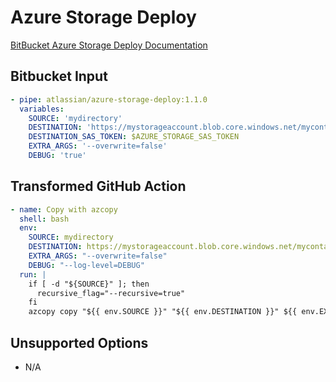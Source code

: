 # Azure Storage Deploy

[BitBucket Azure Storage Deploy Documentation](https://bitbucket.org/atlassian/azure-storage-deploy)

## Bitbucket Input

```yaml
- pipe: atlassian/azure-storage-deploy:1.1.0
  variables:
    SOURCE: 'mydirectory'
    DESTINATION: 'https://mystorageaccount.blob.core.windows.net/mycontainer/mydirectory'
    DESTINATION_SAS_TOKEN: $AZURE_STORAGE_SAS_TOKEN
    EXTRA_ARGS: '--overwrite=false'
    DEBUG: 'true'
```

## Transformed GitHub Action

```yaml
- name: Copy with azcopy
  shell: bash
  env:
    SOURCE: mydirectory
    DESTINATION: https://mystorageaccount.blob.core.windows.net/mycontainer/mydirectory$AZURE_STORAGE_SAS_TOKEN
    EXTRA_ARGS: "--overwrite=false"
    DEBUG: "--log-level=DEBUG"
  run: |
    if [ -d "${SOURCE}" ]; then
      recursive_flag="--recursive=true"
    fi
    azcopy copy "${{ env.SOURCE }}" "${{ env.DESTINATION }}" ${{ env.EXTRA_ARGS }} ${{ env.DEBUG }} $recursive_flag
```

## Unsupported Options
- N/A